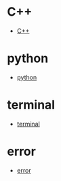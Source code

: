 # C++

- [C++](./C++.md)

# python

- [python](./python.md)

# terminal

- [terminal](./terminal.md)

# error

- [error](./error.md)

  

